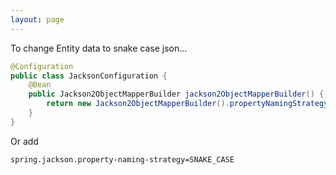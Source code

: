 ```yaml
---
layout: page
---
```


To change Entity data to snake case json...

```java
@Configuration
public class JacksonConfiguration {
    @Bean
    public Jackson2ObjectMapperBuilder jackson2ObjectMapperBuilder() {
        return new Jackson2ObjectMapperBuilder().propertyNamingStrategy(PropertyNamingStrategy.SNAKE_CASE)
    }
}
```

Or add

```
spring.jackson.property-naming-strategy=SNAKE_CASE
```
